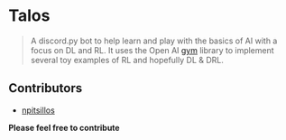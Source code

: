 # Talos
> A discord.py bot to help learn and play with the basics of AI with a focus on DL and RL.  It uses the Open AI [gym](https://github.com/openai/gym) library to implement several toy examples of RL and hopefully DL & DRL.



## Contributors
* [npitsillos](https://github.com/npitsillos)

**Please feel free to contribute**
